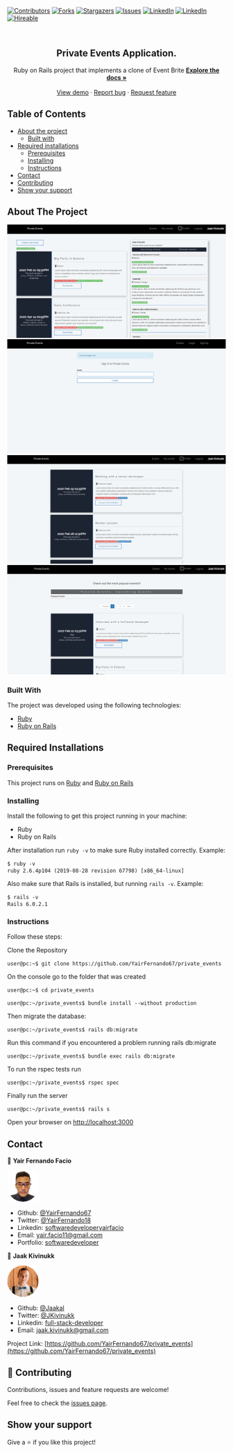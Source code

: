 [![Contributors][contributors-shield]][contributors-url]
[![Forks][forks-shield]][forks-url]
[![Stargazers][stars-shield]][stars-url]
[![Issues][issues-shield]][issues-url]
[![LinkedIn][linkedin-shield2]][linkedin-url2]
[![LinkedIn][linkedin-shield]][linkedin-url]
[![Hireable][hireable]][hireable-url]

<!-- PROJECT LOGO -->
<br />
<p align="center">
 <h2 align="center">Private Events Application.</h2>

  <p align="center">
    Ruby on Rails project that implements a clone of Event Brite
    <a href="https://github.com/YairFernando67/private_events"><strong>Explore the docs »</strong></a>
    <br />
    <br />
    <a href="https://github.com/YairFernando67/private_events">View demo</a>
    ·
    <a href="https://github.com/YairFernando67/private_events/issues">Report bug</a>
    ·
    <a href="https://github.com/YairFernando67/private_events/issues">Request feature</a>
  </p>

</p>

## Table of Contents
* [About the project](#about-the-project)
  * [Built with](#built-with)
* [Required installations](#Required-Installations)
  * [Prerequisites](#Prerequisites)
  * [Installing](#Installing)
  * [Instructions](#Instructions)
* [Contact](#contact)
* [Contributing](#Contributing)
* [Show your support](#Show-your-support)

## About The Project

![Screenshot Image](app/assets/images/login.png) 
![Screenshot Image](app/assets/images/logout.png) 
![Screenshot Image](app/assets/images/invites.png) 
![Screenshot Image](app/assets/images/events.png) 

### Built With
The project was developed using the following technologies:
- [Ruby](https://www.ruby-lang.org/es/)
- [Ruby on Rails](https://rubyonrails.org/)

## Required Installations

### Prerequisites

This project runs on [Ruby](https://www.ruby-lang.org/en/documentation/installation/) and [Ruby on Rails](http://installrails.com/)

### Installing

<p>Install the following to get this project running in your machine:</p>
 
* Ruby
* Ruby on Rails

After installation run `ruby -v` to make sure Ruby installed correctly. Example:
```
$ ruby -v
ruby 2.6.4p104 (2019-08-28 revision 67798) [x86_64-linux]
```

Also make sure that Rails is installed, but running `rails -v`. 
Example:
```
$ rails -v
Rails 6.0.2.1
```

### Instructions

<p>Follow these steps:</p>

Clone the Repository

```Shell
user@pc:~$ git clone https://github.com/YairFernando67/private_events
```

On the console go to the folder that was created

```Shell
user@pc:~$ cd private_events
```

```
user@pc:~/private_events$ bundle install --without production
```

Then migrate the database:

```
user@pc:~/private_events$ rails db:migrate
```

Run this command if you encountered a problem running rails db:migrate

```
user@pc:~/private_events$ bundle exec rails db:migrate
```

To run the rspec tests run

```
user@pc:~/private_events$ rspec spec
```


Finally run the server

```
user@pc:~/private_events$ rails s
```

Open your browser on [http://localhost:3000](http://localhost:3000)

## Contact

👤 **Yair Fernando Facio**

<a href="https://yairfernando67.github.io/Portfolio/" target="_blank">
    
  ![Screenshot Image](app/assets/images/yair-profile.png) 

</a>

- Github: [@YairFernando67](https://github.com/YairFernando67)
- Twitter: [@YairFernando18](https://twitter.com/YairFernando18)
- Linkedin: [softwaredeveloperyairfacio](https://www.linkedin.com/in/softwaredeveloperyairfacio/)
- Email: [yair.facio11@gmail.com](https://mail.google.com/mail/?view=cm&fs=1&tf=1&to=yair.facio11@gmail.com)
- Portfolio: [softwaredeveloper](https://yairfernando67.github.io/Portfolio/)

👤 **Jaak Kivinukk**

<a href="https://github.com/Jaakal" target="_blank">
    
  ![Screenshot Image](app/assets/images/jaak-profile.png) 

</a>

- Github: [@Jaakal](https://github.com/Jaakal)
- Twitter: [@JKivinukk](https://twitter.com/JKivinukk)
- Linkedin: [full-stack-developer](https://www.linkedin.com/in/jaak-kivinukk-7098b1153/)
- Email: [jaak.kivinukk@gmail.com](jaak.kivinukk@gmail.com)

<p align="center">

  Project Link: [https://github.com/YairFernando67/private_events](https://github.com/YairFernando67/private_events)

</p>

## 🤝 Contributing

Contributions, issues and feature requests are welcome!

Feel free to check the [issues page](https://github.com/YairFernando67/private_events/issues).

## Show your support

Give a ⭐️ if you like this project!

<!-- MARKDOWN LINKS & IMAGES -->
[contributors-shield]: https://img.shields.io/github/contributors/YairFernando67/private_events.svg?style=flat-square
[contributors-url]: https://github.com/YairFernando67/private_events/graphs/contributors
[forks-shield]: https://img.shields.io/github/forks/YairFernando67/private_events.svg?style=flat-square
[forks-url]: https://github.com/YairFernando67/private_events/network/members
[stars-shield]: https://img.shields.io/github/stars/YairFernando67/private_events.svg?style=flat-square
[stars-url]: https://github.com/YairFernando67/private_events/stargazers
[issues-shield]: https://img.shields.io/github/issues/YairFernando67/private_events.svg?style=flat-square
[issues-url]: https://github.com/YairFernando67/private_events/issues
[license-shield]: https://img.shields.io/github/license/YairFernando67/private_events.svg?style=flat-square
[license-url]: https://github.com/YairFernando67/private_events/blob/master/LICENSE.txt
[linkedin-shield2]: https://img.shields.io/badge/-LinkedIn-black.svg?style=flat-square&logo=linkedin&colorB=555
[linkedin-url2]: https://www.linkedin.com/in/softwaredeveloperyairfacio/
[linkedin-shield]: https://img.shields.io/badge/-LinkedIn-black.svg?style=flat-square&logo=linkedin&colorB=555
[linkedin-url]: https://www.linkedin.com/in/jaak-kivinukk-7098b1153/
[hireable]: https://cdn.rawgit.com/hiendv/hireable/master/styles/flat/yes.svg
[hireable-url]: https://www.linkedin.com/in/softwaredeveloperyairfacio/